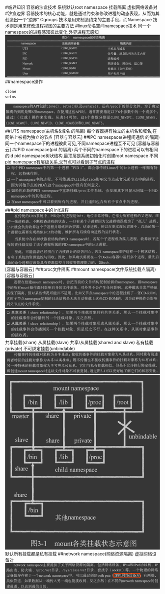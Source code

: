#临界知识
容器的沙盒技术
系统默认root namespace
挂载隔离
虚拟网络设备对
#沙盒边界
容器技术的核心功能，就是通过约束和修改进程的动态表现，从而为其创造出一个“边界”
Cgroups 技术是用来制造约束的主要手段，而Namespace 技术则是用来修改进程视图的主要方法
#linux命名空间namespace技术
同一个namespace的进程感知彼此变化,外界进程无感知
![](.z_01_docker_02_资源限制_linux_资源限制_images/8d974ea5.png)
##namespace操作
```asp
clone
setns
```
![](.z_01_docker_02_资源限制_linux_资源限制_images/9d3b3466.png)
##UTS namespace(主机名&域名 的隔离)
每个容器拥有独立的主机名和域名,在网络上被视为独立的节点
[容器与容器云]
##IPC namespace(进程间通信 的隔离)
同一个namespace下的进程彼此可见,不同namespace进程互不可见
[容器与容器云]
##PID namespace(pid 的隔离)
两个不同的namespace下的进程可以有相同的id
pid namespace树状结构,最顶层是系统初始化时创建root namespace
不同pid namespace有层级关系,父节点可以看到子节点的进程
![](.z_01_docker_02_资源隔离_linux_namespace_images/f2ad6749.png)
###pid namespace中的 init进程
![](.z_01_docker_02_资源隔离_linux_namespace_images/b3ceafee.png)
[容器与容器云]
###proc文件隔离
##mount namespace(文件系统挂载点隔离)
[容器与容器云]
![](.z_01_docker_02_资源隔离_linux_namespace_images/eb63a779.png)
![](.z_01_docker_02_资源隔离_linux_namespace_images/926285f7.png)
共享挂载(share)
从属挂载(slave)
共享/从属挂载(shared and slave)
私有挂载(private)
不可绑定挂载(unbindable)
![](.z_01_docker_02_资源隔离_linux_namespace_images/050e7fda.png)
![](.z_01_docker_02_资源隔离_linux_namespace_images/cc14ec93.png)
默认所有挂载都是私有挂载
##network namespace(网络资源隔离)
虚拟网络设备对
![](.z_01_docker_02_资源隔离_linux_namespace_images/61e1b915.png)
